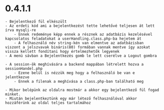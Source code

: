 # 0.4.1.1

    - Bejelentkező fül elkészült
    - Az erdeti kód ami a bejelentkezést tette lehetővé teljesen át lett írva mysqli-re
        - Ennek redeménye képp ennek a résznek az adatbázis kezelésével kapcsolatos feladatokat a userHandling.class.php-ba hejetem át
        - A felhasználó név string-kén van elmentve az adatbázisban viszont a jelszvavak bináris(80) formában vannak mentve így azokat vissza kellett fondítani hogy értelmezhetők legyenek 
    - A menü sávban a Bejelentkezés gomb le lett cserélve a Logout gombra

    - A session-ök meghívására a backend mappában létrelett hozva a sessionHandel.php
        - Ezene belül is nézzük meg hogy a felhasználó be van e jelentkezve
        - Ennek a filenak a meghívása a class.php-ban található meg

    - Mikor belépünk az oldalra mostmár a akkor egy bejelentkező fül fogad minket.
    - Miután bejelentkeztünk egy már létező felhasználóval akkor hozzáférünk az oldal teljes tartalmához



 
                     
        

